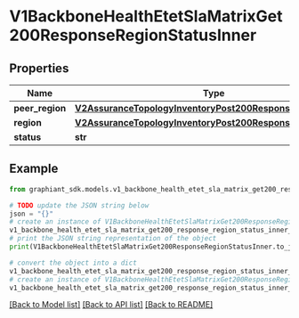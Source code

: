 # V1BackboneHealthEtetSlaMatrixGet200ResponseRegionStatusInner


## Properties

Name | Type | Description | Notes
------------ | ------------- | ------------- | -------------
**peer_region** | [**V2AssuranceTopologyInventoryPost200ResponseRegionsInner**](V2AssuranceTopologyInventoryPost200ResponseRegionsInner.md) |  | [optional] 
**region** | [**V2AssuranceTopologyInventoryPost200ResponseRegionsInner**](V2AssuranceTopologyInventoryPost200ResponseRegionsInner.md) |  | [optional] 
**status** | **str** |  | [optional] 

## Example

```python
from graphiant_sdk.models.v1_backbone_health_etet_sla_matrix_get200_response_region_status_inner import V1BackboneHealthEtetSlaMatrixGet200ResponseRegionStatusInner

# TODO update the JSON string below
json = "{}"
# create an instance of V1BackboneHealthEtetSlaMatrixGet200ResponseRegionStatusInner from a JSON string
v1_backbone_health_etet_sla_matrix_get200_response_region_status_inner_instance = V1BackboneHealthEtetSlaMatrixGet200ResponseRegionStatusInner.from_json(json)
# print the JSON string representation of the object
print(V1BackboneHealthEtetSlaMatrixGet200ResponseRegionStatusInner.to_json())

# convert the object into a dict
v1_backbone_health_etet_sla_matrix_get200_response_region_status_inner_dict = v1_backbone_health_etet_sla_matrix_get200_response_region_status_inner_instance.to_dict()
# create an instance of V1BackboneHealthEtetSlaMatrixGet200ResponseRegionStatusInner from a dict
v1_backbone_health_etet_sla_matrix_get200_response_region_status_inner_from_dict = V1BackboneHealthEtetSlaMatrixGet200ResponseRegionStatusInner.from_dict(v1_backbone_health_etet_sla_matrix_get200_response_region_status_inner_dict)
```
[[Back to Model list]](../README.md#documentation-for-models) [[Back to API list]](../README.md#documentation-for-api-endpoints) [[Back to README]](../README.md)


